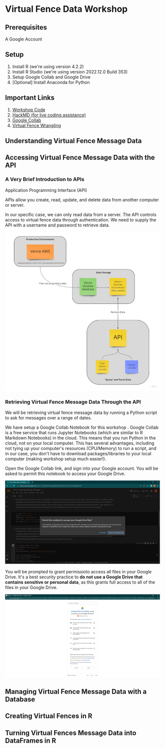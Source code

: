 # Virtual Fence Data Workshop

## Prerequisites

A Google Account

## Setup

1. Install R (we're using version 4.2.2)
2. Install R Studio (we're using version 2022.12.0 Build 353)
3. Setup Google Collab and Google Drive
4. [Optional] Install Anaconda for Python

## Important Links

1. [Workshop Code](https://github.com/amantaya/vf-workshop)
2. [HackMD (for live coding assistance)](https://hackmd.io/@yW3saP0JQS-tB5uNp9cJ-Q/Hk7YL6Uhs/edit)
3. [Google Collab](https://github.com/amantaya/vf-workshop/blob/main/code/VF_In_Service_Vence_API.ipynb)
4. [Virtual Fence Wrangling](https://github.com/Brandkmayer/VenceVFWrangling)

## Understanding Virtual Fence Message Data

## Accessing Virtual Fence Message Data with the API

### A Very Brief Introduction to APIs

Application Programming Interface (API)

APIs allow you create, read, update, and delete data from another computer or server.

In our specific case, we can only read data from a server. The API controls access to virtual fence data through authentication. We need to supply the API with a username and password to retrieve data.

![Vence API Diagram](docs/attachments/Vence-API-Diagram.jpg)

### Retrieving Virtual Fence Message Data Through the API

We will be retrieving virtual fence message data by running a Python script to ask for messages over a range of dates.

We have setup a Google Collab Notebook for this workshop [](https://colab.research.google.com/drive/1-xuWJO69oPPa1qjwgEN7kHENztKx4GxL?usp=sharing). Google Collab is a free service that runs Jupyter Notebooks (which are similar to R Markdown Notebooks) in the cloud. This means that you run Python in the cloud, not on your local computer. This has several advantages, including not tying up your computer's resources (CPU/Memory) to run a script, and in our case, you don't have to download packages/libraries to your local computer (making workshop setup much easier!).

Open the Google Collab link, and sign into your Google account. You will be asked to permit this notebook to access your Google Drive.

![Allow Access to Google Drive Prompt](docs/attachments/allow-access-to-google-drive.jpg)

You will be prompted to grant permissioto access all files in your Google Drive. It's a best security practice to **do not  use a Google Drive that contains sensitive or personal data**, as this grants full access to all of the files in your Google Drive.

![Permissions for Google Drive](docs/attachments/permission-for-google-drive.jpg)



## Managing Virtual Fence Message Data with a Database

## Creating Virtual Fences in R

## Turning Virtual Fences Message Data into DataFrames in R